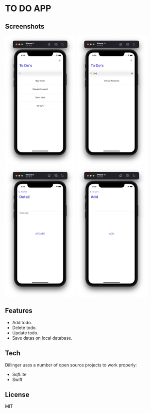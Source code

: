 # TO DO APP

## Screenshots

<p float="left">
<img src="./images/main.png" height=430>
<img src="./images/search.png" height=430>
<img src="./images/detail.png" height=430>
<img src="./images/add.png" height=430>
</p>

## Features

- Add todo.
- Delete todo.
- Update todo.
- Save datas on local database.

## Tech

Dillinger uses a number of open source projects to work properly:

- SqfLite
- Swift


## License
MIT


